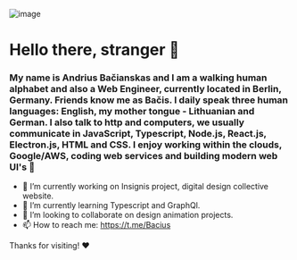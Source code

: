 ![image](https://media-exp1.licdn.com/dms/image/C4D16AQFtWcDa08cIMg/profile-displaybackgroundimage-shrink_350_1400/0?e=1603929600&v=beta&t=0BrIP3zV-qVFfBBWaQKOQ1djrNwhePZ0r21FRaeljQo)

# Hello there, stranger 👋

### My name is Andrius Bačianskas and I am a walking human alphabet and also a Web Engineer, currently located in Berlin, Germany. Friends know me as Bačis. I daily speak three human languages: English, my mother tongue - Lithuanian and German. I also talk to http and computers, we usually communicate in JavaScript, Typescript, Node.js, React.js, Electron.js, HTML and CSS. I enjoy working within the clouds, Google/AWS, coding web services and building modern web UI's 👾

- 🔭   I’m currently working on Insignis project, digital design collective website. 
- 🌱   I’m currently learning Typescript and GraphQl.
- 👯   I’m looking to collaborate on design animation projects.
- 📫   How to reach me: https://t.me/Bacius

Thanks for visiting! ❤️
